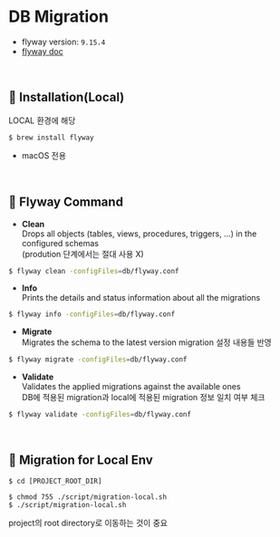 # DB Migration

- flyway version: `9.15.4`
- [flyway doc](https://documentation.red-gate.com/fd/flyway-documentation-138346877.html)

<br>

## :pushpin: Installation(Local)
LOCAL 환경에 해당
```shell
$ brew install flyway
```
- macOS 전용

<br>

## :pushpin: Flyway Command

- **Clean**  
  Drops all objects (tables, views, procedures, triggers, …) in the configured schemas  
  (prodution 단계에서는 절대 사용 X)
```bash
$ flyway clean -configFiles=db/flyway.conf
```

- **Info**  
  Prints the details and status information about all the migrations
```bash
$ flyway info -configFiles=db/flyway.conf
```

- **Migrate**  
  Migrates the schema to the latest version
  migration 설정 내용들 반영
```bash
$ flyway migrate -configFiles=db/flyway.conf
```

- **Validate**  
  Validates the applied migrations against the available ones  
  DB에 적용된 migration과 local에 적용된 migration 정보 일치 여부 체크
```bash
$ flyway validate -configFiles=db/flyway.conf
```

<br>

## :pushpin: Migration for Local Env

```shell
$ cd [PROJECT_ROOT_DIR]

$ chmod 755 ./script/migration-local.sh
$ ./script/migration-local.sh
```
project의 root directory로 이동하는 것이 중요